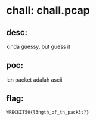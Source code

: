 # chall: chall.pcap
## desc:
kinda guessy, but guess it

## poc:
len packet adalah ascii

## flag:
``` WRECKIT50{l3ngth_of_th_pack3t?} ```
